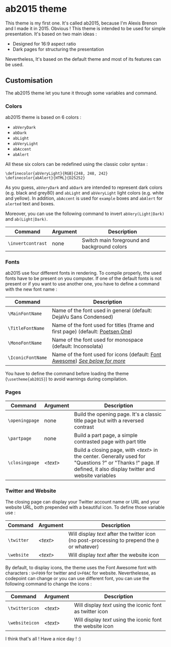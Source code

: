 # ab2015 theme

This theme is my first one. It's called ab2015, because I'm Alexis Brenon and I made it in 2015. Obvious !
This theme is intended to be used for simple presentation. It's based on two main ideas :
* Designed for 16:9 aspect ratio
* Dark pages for structuring the presentation

Nevertheless, It's based on the default theme and most of its features can be used.

## Customisation

The ab2015 theme let you tune it through some variables and command.

### Colors

ab2015 theme is based on 6 colors :
* `abVeryDark`
* `abDark`
* `abLight`
* `abVeryLight`
* `abAccent`
* `abAlert`

All these six colors can be redefined using the classic color syntax :

    \definecolor{abVeryLight}{RGB}{248, 248, 242}
    \definecolor{abAlert}{HTML}{D25252}

As you guess, `abVeryDark` and `abDark` are intended to represent dark colors (e.g. black and grey80) and `abLight` and `abVeryLight` light colors (e.g. white and yellow). In addition, `abAccent` is used for `example` boxes and `abAlert` for `alerted` text and boxes.

Moreover, you can use the following command to invert `abVery(Light|Dark)` and `ab(Light|Dark)`.

|Command|Argument|Description|
|-------|--------|-----------|
|`\invertcontrast`|none|Switch main foreground and background colors|

### Fonts

ab2015 use four different fonts in rendering. To compile properly, the used fonts have to be present on you computer. If one of the default fonts is not present or if you want to use another one, you have to define a command with the new font name :

|Command|Description|
|-------|-----------|
|`\MainFontName`| Name of the font used in general (default: DejaVu Sans Condensed)|
|`\TitleFontName`| Name of the font used for titles (frame and first page) (default: [Poetsen One](http://www.dafont.com/fr/poetsen-one.font))|
|`\MonoFontName`| Name of the font used for monospace (default: Inconsolata)|
|`\IconicFontName`| Name of the font used for icons (default: [Font Awesome](https://fortawesome.github.io/Font-Awesome/icons/)) [_See below for more_](#twitterandwebsite)|

You have to define the command before loading the theme (`\usetheme{ab2015}`) to avoid warnings during compilation.

### Pages

|Command|Argument|Description|
|-------|--------|-----------|
|`\openingpage`|none| Build the opening page. It's a classic title page but with a reversed contrast|
|`\partpage`|none| Build a part page, a simple contrasted page with part title|
|`\closingpage`| _&lt;text&gt;_ | Build a closing page, with _&lt;text&gt;_ in the center. Generally used for "Questions ?" or "Thanks !" page. If defined, it also display twitter and website variables |

### <a name="twitterandwebsite"></a>Twitter and Website

The closing page can display your Twitter account name or URL and your website URL, both prepended with a beautiful icon. To define those variable use :

|Command|Argument|Description|
|-------|--------|-----------|
|`\twitter`| _&lt;text&gt;_ | Will display _text_ after the twitter icon (no post-processing to prepend the `@` or whatever)|
|`\website`| _&lt;text&gt;_ | Will display _text_ after the website icon|

By default, to display icons, the theme uses the Font Awesome font with characters : `U+F099` for twitter and `U+F0AC` for website. Neverthelesse, as codepoint can change or you can use different font, you can use the following command to change the icons :

|Command|Argument|Description|
|-------|--------|-----------|
|`\twittericon`| _&lt;text&gt;_ | Will display _text_ using the iconic font as twitter icon|
|`\websiteicon`| _&lt;text&gt;_ | Will display _text_ using the iconic font the website icon|

I think that's all ! Have a nice day ! :)
